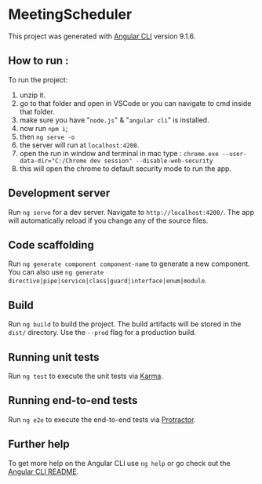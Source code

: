 # MeetingScheduler

This project was generated with [Angular CLI](https://github.com/angular/angular-cli) version 9.1.6.

## How to run :

To run the project:
1. unzip it.
2. go to that folder and open in VSCode or you can navigate to cmd inside that folder.
3. make sure you have "`node.js`" & "`angular cli`" is installed.
4. now run `npm i`;
5. then `ng serve -o`
6. the server will run at `localhost:4200`.
7. open the run in window and terminal in mac type : `chrome.exe --user-data-dir="C:/Chrome dev session" --disable-web-security`
8. this will open the chrome to default security mode to run the app.

## Development server

Run `ng serve` for a dev server. Navigate to `http://localhost:4200/`. The app will automatically reload if you change any of the source files.

## Code scaffolding

Run `ng generate component component-name` to generate a new component. You can also use `ng generate directive|pipe|service|class|guard|interface|enum|module`.

## Build

Run `ng build` to build the project. The build artifacts will be stored in the `dist/` directory. Use the `--prod` flag for a production build.

## Running unit tests

Run `ng test` to execute the unit tests via [Karma](https://karma-runner.github.io).

## Running end-to-end tests

Run `ng e2e` to execute the end-to-end tests via [Protractor](http://www.protractortest.org/).

## Further help

To get more help on the Angular CLI use `ng help` or go check out the [Angular CLI README](https://github.com/angular/angular-cli/blob/master/README.md).
